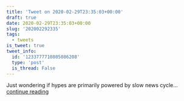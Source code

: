 ```yaml
---
title: 'Tweet on 2020-02-29T23:35:03+00:00'
draft: true
date: 2020-02-29T23:35:03+00:00
slug: '202002292335'
tags:
  - tweets
is_tweet: true
tweet_info:
  id: '1233777710805086208'
  type: 'post'
  is_thread: False
---
```




Just wondering if hypes are primarily powered by slow news cycle... [continue reading](https://x.com/sytelus/status/1233777710805086208)
